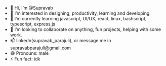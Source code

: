 - 👋 Hi, I’m @Supravab
- 👀 I’m interested in designing, productivity, learning and developing.
- 🌱 I’m currently learning javascript, UI/UX, react, linux, bashscript, typescript, express.js
- 💞️ I’m looking to collaborate on anything, fun projects, helping with some work.
- 📫 linkedn(supravab_parajuli), or message me in supravabparajuli@gmail.com
- 😄 Pronouns: male
- ⚡ Fun fact: idk

<!---
Supravab/Supravab is a ✨ special ✨ repository because its `README.md` (this file) appears on your GitHub profile.
You can click the Preview link to take a look at your changes.
--->
